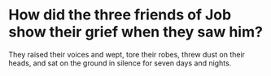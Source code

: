 # How did the three friends of Job show their grief when they saw him?

They raised their voices and wept, tore their robes, threw dust on their heads, and sat on the ground in silence for seven days and nights.
